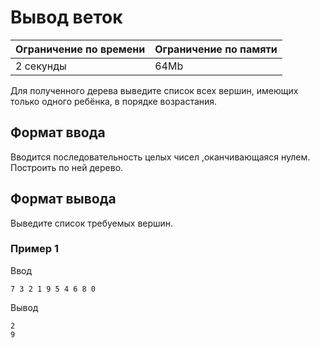# Вывод веток

| Ограничение по времени |  Ограничение по памяти|
|--|--|
| 2 секунды | 64Mb |

Для полученного дерева выведите список всех вершин, имеющих только одного ребёнка, в порядке возрастания.

## Формат ввода

Вводится последовательность целых чисел ,оканчивающаяся нулем. Построить по ней дерево.

## Формат вывода

Выведите список требуемых вершин.

### Пример 1

Ввод

    7 3 2 1 9 5 4 6 8 0

Вывод

    2
    9
